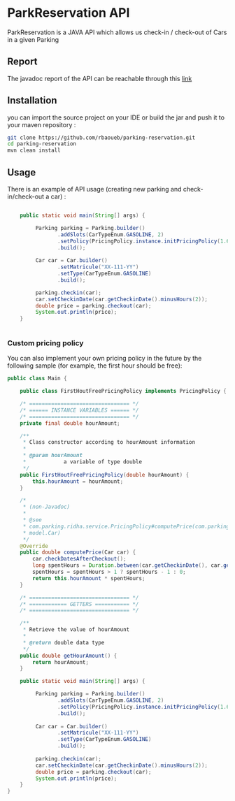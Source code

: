 # ParkReservation API

ParkReservation is a JAVA API which allows us check-in / check-out of Cars in a given Parking

## Report
The javadoc report of the API can be reachable through this [link](https://rbaoueb.github.io/parking-reservation/)


## Installation
you can import the source project on your IDE or build the jar and push it to your maven repository :

```bash
git clone https://github.com/rbaoueb/parking-reservation.git
cd parking-reservation
mvn clean install
```

## Usage

There is an example of API usage (creating new parking and check-in/check-out a car) : 
```java

	public static void main(String[] args) {

		 Parking parking = Parking.builder()
				.addSlots(CarTypeEnum.GASOLINE, 2)
				.setPolicy(PricingPolicy.instance.initPricingPolicy(1.6))
				.build();
		 
		 Car car = Car.builder()
				.setMatricule("XX-111-YY")
				.setType(CarTypeEnum.GASOLINE)
				.build();

		 parking.checkin(car);
		 car.setCheckinDate(car.getCheckinDate().minusHours(2));
		 double price = parking.checkout(car);
		 System.out.println(price);
	}
	
```

### Custom pricing policy
You can also implement your own pricing policy in the future by the following sample (for example, the first hour should be free):
```java
public class Main {

    public class FirstHoutFreePricingPolicy implements PricingPolicy {

	/* ================================ */
	/* ====== INSTANCE VARIABLES ====== */
	/* ================================ */
	private final double hourAmount;

	/**
	 * Class constructor according to hourAmount information
	 * 
	 * @param hourAmount
	 *            a variable of type double
	 */
	public FirstHoutFreePricingPolicy(double hourAmount) {
		this.hourAmount = hourAmount;
	}

	/*
	 * (non-Javadoc)
	 * 
	 * @see
	 * com.parking.ridha.service.PricingPolicy#computePrice(com.parking.ridha.
	 * model.Car)
	 */
	@Override
	public double computePrice(Car car) {
		car.checkDatesAfterCheckout();
		long spentHours = Duration.between(car.getCheckinDate(), car.getCheckoutDate()).toHours();
		spentHours = spentHours > 1 ? spentHours - 1 : 0;
		return this.hourAmount * spentHours;
	}

	/* ================================ */
	/* ============ GETTERS =========== */
	/* ================================ */

	/**
	 * Retrieve the value of hourAmount
	 * 
	 * @return double data type
	 */
	public double getHourAmount() {
		return hourAmount;
	}

	public static void main(String[] args) {

		 Parking parking = Parking.builder()
				.addSlots(CarTypeEnum.GASOLINE, 2)
				.setPolicy(PricingPolicy.instance.initPricingPolicy(1.6))
				.build();
		 
		 Car car = Car.builder()
				.setMatricule("XX-111-YY")
				.setType(CarTypeEnum.GASOLINE)
				.build();
				
		 parking.checkin(car);
		 car.setCheckinDate(car.getCheckinDate().minusHours(2));
		 double price = parking.checkout(car);
		 System.out.println(price);
	}
}